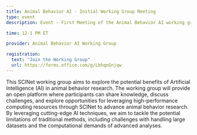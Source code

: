 ```yaml
---
title: Animal Behavior AI - Initial Working Group Meeting
type: event
description: Event - First Meeting of the Animal Behavior AI working group

time: 12-1 PM ET

provider: Animal Behavior AI Working Group

registration: 
  text: "Join the Working Group"
  url: https://forms.office.com/g/LbhqnGnjqw
---
```


This SCINet working group aims to explore the potential benefits of Artificial Intelligence (AI) in animal behavior research. The working group will provide an open platform where participants can share knowledge, discuss challenges, and explore opportunities for leveraging high-performance computing resources through SCINet to advance animal behavior research.<!--excerpt--> By leveraging cutting-edge AI techniques, we aim to tackle the potential limitations of traditional methods, including challenges with handling large datasets and the computational demands of advanced analyses.
